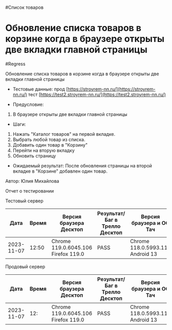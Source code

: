 #Список товаров
# Обновление списка товаров в корзине  когда  в браузере открыты две вкладки главной страницы
#Regress

Обновление списка товаров в корзине  когда  в браузере открыты две вкладки главной страницы

* Тестовые данные: прод [https://stroyrem-nn.ru/](https://stroyrem-nn.ru/) тест [https://test2.stroyrem-nn.ru/](https://test2.stroyrem-nn.ru/)
  
* Предусловие:
1. В браузере открыты две вкладки главной страницы

* Шаги:
1. Нажать "Каталог товаров" на первой вкладке.
2. Выбрать любой товар из списка.
3. Добавить один товар в "Корзину"
4. Перейти на вторую вкладку
5. Обновить страницу

* Ожидаемый результат:
  После обновления страницы на второй вкладке в "Корзине" добавлен один товар.

Автор: Юлия Михайлова

Отчет о тестировании

Тестовый сервер

| Дата       | Время | Версия браузера Десктоп              | Результат/Баг в Трелло Десктоп | Версия браузера и ОС Тач         | Результат/Баг в Трелло Тач | Дата релиза | QA      |
| ---------- | ----- | ------------------------------------ | ------------------------------ | -------------------------------- | -------------------------- | ----------- | ------- |
| 2023-11-07 | 12:50 | Chrome 119.0.6045.106 Firefox 119.0  | PASS | Chrome 118.0.5993.111 Android 13 | PASS | 05.11.2023 | ЮлияМихайлова |

Продовый сервер

| Дата       | Время | Версия браузера Десктоп              | Результат/Баг в Трелло Десктоп | Версия браузера и ОС Тач         | Результат/Баг в Трелло Тач         | Дата релиза | QA      |
| ---------- | ----- | ------------------------------------ | ------------------------------ | -------------------------------- | ---------------------------------- | ----------- | ------- |
| 2023-11-07 | 12: | Chrome 119.0.6045.106 Firefox 119.0  | PASS | Chrome 118.0.5993.111 Android 13 | PASS | 2023-11-05  | ЮлияМихайлова  |
